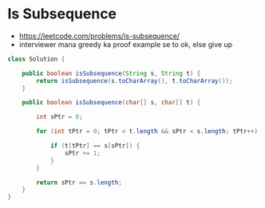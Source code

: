# Is Subsequence

- https://leetcode.com/problems/is-subsequence/
- interviewer mana greedy ka proof example se to ok, else give up

```java
class Solution {

    public boolean isSubsequence(String s, String t) {
        return isSubsequence(s.toCharArray(), t.toCharArray());
    }

    public boolean isSubsequence(char[] s, char[] t) {

        int sPtr = 0;

        for (int tPtr = 0; tPtr < t.length && sPtr < s.length; tPtr++) {

            if (t[tPtr] == s[sPtr]) {
                sPtr += 1;
            }
        }

        return sPtr == s.length;
    }
}
```
